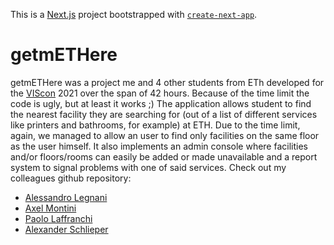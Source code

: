 This is a [Next.js](https://nextjs.org/) project bootstrapped with [`create-next-app`](https://github.com/vercel/next.js/tree/canary/packages/create-next-app).

# getmETHere

getmETHere was a project me and 4 other students from ETh developed for the [VIScon](https://viscon.vis.ethz.ch/) 2021 over the span of 42 hours. Because of the time limit the code is ugly, but at least it works ;)
The application allows student to find the nearest facility they are searching for (out of a list of different services like printers and bathrooms, for example) at ETH. Due to the time limit, again, we managed to allow an user to find only facilities on the same floor as the user himself.
It also implements an admin console where facilities and/or floors/rooms can easily be added or made unavailable and a report system to signal problems with one of said services.
Check out my colleagues github repository:

- [Alessandro Legnani](https://github.com/alegnani)
- [Axel Montini](https://github.com/AxelMontini)
- [Paolo Laffranchi](https://github.com/plaf2000)
- [Alexander Schlieper](https://github.com/xsurus)

